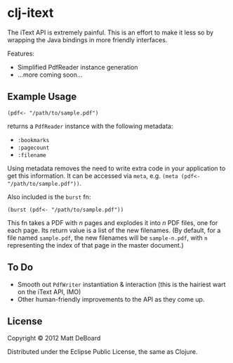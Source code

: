 # clj-itext

The iText API is extremely painful. This is an effort to make it less so by wrapping the Java bindings in more friendly interfaces.

Features:
 - Simplified PdfReader instance generation
 - ...more coming soon...

## Example Usage

``(pdf<- "/path/to/sample.pdf")``

returns a ``PdfReader`` instance with the following metadata:
 - ``:bookmarks``
 - ``:pagecount``
 - ``:filename``

Using metadata removes the need to write extra code in your application to get this information. It can be accessed via ``meta``, e.g. ``(meta (pdf<- "/path/to/sample.pdf"))``.

Also included is the ``burst`` fn:

``(burst (pdf<- "/path/to/sample.pdf"))``

This fn takes a PDF with *n* pages and explodes it into *n* PDF files, one for each page. Its return value is a list of the new filenames. (By default, for a file named ``sample.pdf``, the new filenames will be ``sample-n.pdf``, with ``n`` representing the index of that page in the master document.)

## To Do

- Smooth out ``PdfWriter`` instantiation & interaction (this is the hairiest wart on the iText API, IMO)
- Other human-friendly improvements to the API as they come up.

## License

Copyright © 2012 Matt DeBoard

Distributed under the Eclipse Public License, the same as Clojure.
